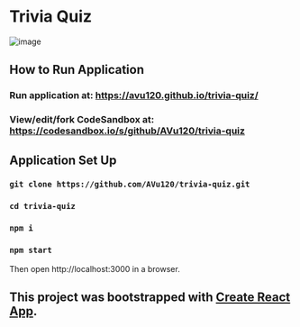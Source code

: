 # Trivia Quiz

![image](https://user-images.githubusercontent.com/38395166/85216632-2bedec80-b3ca-11ea-90c1-e8c78bfec1fd.png)

## How to Run Application

### Run application at: https://avu120.github.io/trivia-quiz/

### View/edit/fork CodeSandbox at: https://codesandbox.io/s/github/AVu120/trivia-quiz

## Application Set Up

### `git clone https://github.com/AVu120/trivia-quiz.git`

### `cd trivia-quiz`

### `npm i`

### `npm start`

Then open http://localhost:3000 in a browser.

## This project was bootstrapped with [Create React App](https://github.com/facebook/create-react-app).
